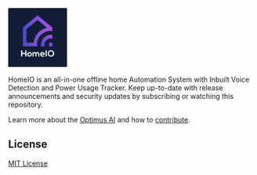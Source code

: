 <div >
  <img src="assets/logo.png" width=120>
</div>

HomeIO is an all-in-one offline home Automation System with Inbuilt Voice Detection and Power Usage Tracker. Keep up-to-date with release announcements and security updates by subscribing or watching this repository.

Learn more about the
[Optimus AI](https://lk.linkedin.com/company/teamoptimusai) and how to
[contribute](CONTRIBUTE.md).

## License

[MIT License](LICENSE)
